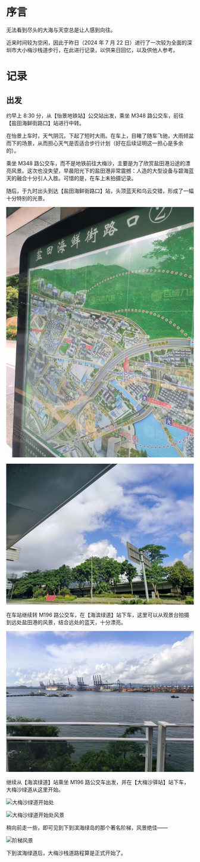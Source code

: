 # 序言

无法看到尽头的大海与天空总是让人感到向往。

近来时间较为空闲，因此于昨日（2024 年 7 月 22 日）进行了一次较为全面的深圳市大小梅沙栈道步行，在此进行记录，以供来日回忆，以及供他人参考。

# 记录

## 出发

约早上 8:30 分，从【怡景地铁站】公交站出发，乘坐 M348 路公交车，前往【盐田海鲜街路口】站进行中转。

在怡景上车时，天气阴沉，下起了短时大雨。在车上，目睹了随车飞驰，大雨倾盆而下的场景，从而担心天气是否适合步行计划（好在后续证明这一担心是多余的）。

乘坐 M348 路公交车，而不是地铁前往大梅沙，主要是为了欣赏盐田港沿途的漂亮风景。这次也没失望，早晨阳光下的盐田港非常震撼：人造的大型设备与碧海蓝天的融合十分引人入胜。可惜的是，在车上未拍摄记录。

随后，于九时出头到达【盐田海鲜街路口】站，头顶蓝天和乌云交错，形成了一幅十分特别的光景。

![盐田海鲜街路口公交站](1.jpg)

![公交站的风景](2.jpg)

在车站继续转 M196 路公交车，在【海滨绿道】站下车，这里可以从观景台拍摄到远处盐田港的风景，结合远处的蓝天，十分漂亮。

![从海滨绿道站拍摄的盐田港风景](3.jpg)

继续从【海滨绿道】站乘坐 M196 路公交车出发，并在【大梅沙驿站】站下车，大梅沙绿道从这里开始。

![大梅沙绿道开始处](4.jpg)

![大梅沙绿道开始处风景](5.jpg)

稍向前走一些，即可见到下到滨海绿岛的那个著名阶梯，风景绝佳——

![阶梯风景](6.jpg)

下到滨海绿道后，大梅沙栈道路程算是正式开始了。
